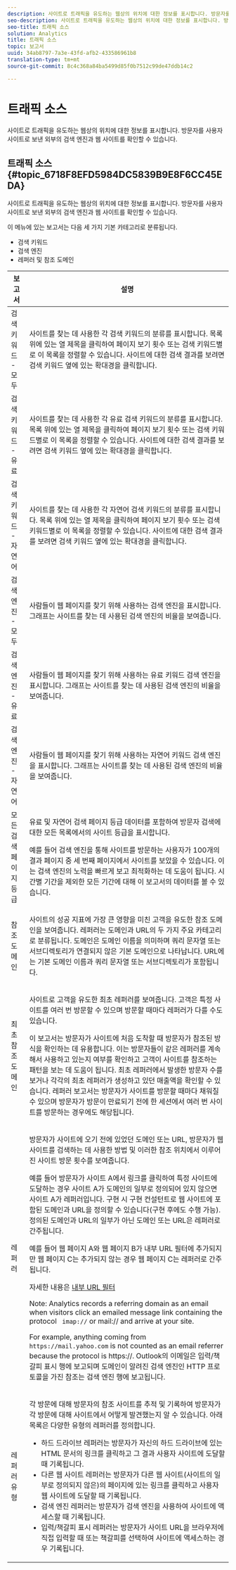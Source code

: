 ```yaml
---
description: 사이트로 트래픽을 유도하는 웹상의 위치에 대한 정보를 표시합니다. 방문자를 사용자 사이트로 보낸 외부의 검색 엔진과 웹 사이트를 확인할 수 있습니다.
seo-description: 사이트로 트래픽을 유도하는 웹상의 위치에 대한 정보를 표시합니다. 방문자를 사용자 사이트로 보낸 외부의 검색 엔진과 웹 사이트를 확인할 수 있습니다.
seo-title: 트래픽 소스
solution: Analytics
title: 트래픽 소스
topic: 보고서
uuid: 34ab8797-7a3e-43fd-afb2-433586961b8
translation-type: tm+mt
source-git-commit: 8c4c368a84ba5499d85f0b7512c99de47ddb14c2

---
```



# 트래픽 소스

사이트로 트래픽을 유도하는 웹상의 위치에 대한 정보를 표시합니다. 방문자를 사용자 사이트로 보낸 외부의 검색 엔진과 웹 사이트를 확인할 수 있습니다.

## 트래픽 소스 {#topic_6718F8EFD5984DC5839B9E8F6CC45EDA}

사이트로 트래픽을 유도하는 웹상의 위치에 대한 정보를 표시합니다. 방문자를 사용자 사이트로 보낸 외부의 검색 엔진과 웹 사이트를 확인할 수 있습니다.

이 메뉴에 있는 보고서는 다음 세 가지 기본 카테고리로 분류됩니다.

* 검색 키워드
* 검색 엔진
* 레퍼러 및 참조 도메인

<table id="table_BF03A24CC90741FB98169742F9D1EB91"> 
 <thead> 
  <tr> 
   <th colname="col1" class="entry"> 보고서 </th> 
   <th colname="col2" class="entry"> 설명 </th> 
  </tr> 
 </thead>
 <tbody> 
  <tr> 
   <td colname="col1"> 검색 키워드 - 모두 </td> 
   <td colname="col2"> <p> 사이트를 찾는 데 사용한 각 검색 키워드의 분류를 표시합니다. 목록 위에 있는 열 제목을 클릭하여 페이지 보기 횟수 또는 검색 키워드별로 이 목록을 정렬할 수 있습니다. 사이트에 대한 검색 결과를 보려면 검색 키워드 옆에 있는 확대경을 클릭합니다. </p> </td> 
  </tr> 
  <tr> 
   <td colname="col1"> 검색 키워드 - 유료 </td> 
   <td colname="col2"> <p> 사이트를 찾는 데 사용한 각 유료 검색 키워드의 분류를 표시합니다. 목록 위에 있는 열 제목을 클릭하여 페이지 보기 횟수 또는 검색 키워드별로 이 목록을 정렬할 수 있습니다. 사이트에 대한 검색 결과를 보려면 검색 키워드 옆에 있는 확대경을 클릭합니다. </p> </td> 
  </tr> 
  <tr> 
   <td colname="col1"> 검색 키워드 - 자연어 </td> 
   <td colname="col2"> <p> 사이트를 찾는 데 사용한 각 자연어 검색 키워드의 분류를 표시합니다. 목록 위에 있는 열 제목을 클릭하여 페이지 보기 횟수 또는 검색 키워드별로 이 목록을 정렬할 수 있습니다. 사이트에 대한 검색 결과를 보려면 검색 키워드 옆에 있는 확대경을 클릭합니다. </p> </td> 
  </tr> 
  <tr> 
   <td colname="col1"> 검색 엔진 - 모두 </td> 
   <td colname="col2"> <p> 사람들이 웹 페이지를 찾기 위해 사용하는 검색 엔진을 표시합니다. 그래프는 사이트를 찾는 데 사용된 검색 엔진의 비율을 보여줍니다. </p> </td> 
  </tr> 
  <tr> 
   <td colname="col1"> 검색 엔진 - 유료 </td> 
   <td colname="col2"> <p> 사람들이 웹 페이지를 찾기 위해 사용하는 유료 키워드 검색 엔진을 표시합니다. 그래프는 사이트를 찾는 데 사용된 검색 엔진의 비율을 보여줍니다. </p> </td> 
  </tr> 
  <tr> 
   <td colname="col1"> 검색 엔진 - 자연어 </td> 
   <td colname="col2"> <p> 사람들이 웹 페이지를 찾기 위해 사용하는 자연어 키워드 검색 엔진을 표시합니다. 그래프는 사이트를 찾는 데 사용된 검색 엔진의 비율을 보여줍니다. </p> </td> 
  </tr> 
  <tr> 
   <td colname="col1"> 모든 검색 페이지 등급 </td> 
   <td colname="col2"> <p> 유료 및 자연어 검색 페이지 등급 데이터를 포함하여 방문자 검색에 대한 모든 목록에서의 사이트 등급을 표시합니다. </p> <p>예를 들어 검색 엔진을 통해 사이트를 방문하는 사용자가 100개의 결과 페이지 중 세 번째 페이지에서 사이트를 보았을 수 있습니다. 이는 검색 엔진의 노력을 빠르게 보고 최적화하는 데 도움이 됩니다. <span class="wintitle">시간별</span> 기간을 제외한 모든 기간에 대해 이 보고서의 데이터를 볼 수 있습니다. </p> </td> 
  </tr> 
  <tr> 
   <td colname="col1"> 참조 도메인 </td> 
   <td colname="col2"> <p> 사이트의 성공 지표에 가장 큰 영향을 미친 고객을 유도한 참조 도메인을 보여줍니다. 레퍼러는 도메인과 URL의 두 가지 주요 카테고리로 분류됩니다. 도메인은 도메인 이름을 의미하며 쿼리 문자열 또는 서브디렉토리가 연결되지 않은 기본 도메인으로 나타납니다. URL에는 기본 도메인 이름과 쿼리 문자열 또는 서브디렉토리가 포함됩니다. </p> </td> 
  </tr> 
  <tr> 
   <td colname="col1"> 최초 참조 도메인 </td> 
   <td colname="col2"> <p> 사이트로 고객을 유도한 최초 레퍼러를 보여줍니다. 고객은 특정 사이트를 여러 번 방문할 수 있으며 방문할 때마다 레퍼러가 다를 수도 있습니다.  </p> <p>이 보고서는 방문자가 사이트에 처음 도착할 때 방문자가 참조된 방식을 확인하는 데 유용합니다. 이는 방문자들이 같은 레퍼러를 계속해서 사용하고 있는지 여부를 확인하고 고객이 사이트를 참조하는 패턴을 보는 데 도움이 됩니다. 최초 레퍼러에서 발생한 방문자 수를 보거나 각각의 최초 레퍼러가 생성하고 있던 매출액을 확인할 수 있습니다. <span class="wintitle">레퍼러 보고서는 방문자가 사이트를 방문할 때마다 채워질 수 있으며 방문자가 방문이 만료되기 전에 한 세션에서 여러 번 사이트를 방문하는 경우에도 해당됩니다.</span> </p> </td> 
  </tr> 
  <tr> 
   <td colname="col1"> 레퍼러 </td> 
   <td colname="col2"> <p> 방문자가 사이트에 오기 전에 있었던 도메인 또는 URL, 방문자가 웹 사이트를 검색하는 데 사용한 방법 및 이러한 참조 위치에서 이루어진 사이트 방문 횟수를 보여줍니다. </p> <p>예를 들어 방문자가 사이트 A에서 링크를 클릭하여 특정 사이트에 도달하는 경우 사이트 A가 도메인의 일부로 정의되어 있지 않으면 사이트 A가 레퍼러입니다.  구현 시 구현 컨설턴트로 웹 사이트에 포함된 도메인과 URL을 정의할 수 있습니다(구현 후에도 수행 가능). 정의된 도메인과 URL의 일부가 아닌 도메인 또는 URL은 레퍼러로 간주됩니다.  </p> <p>예를 들어 웹 페이지 A와 웹 페이지 B가 내부 URL 필터에 추가되지만 웹 페이지 C는 추가되지 않는 경우 웹 페이지 C는 레퍼러로 간주됩니다.  </p> <p>자세한 내용은 <a href="/help/admin/admin/internal-url-filter-admin.md"> 내부 URL 필터</a></p>  <p>Note: Analytics records a referring domain as an email when visitors click an emailed message link containing the protocol <code> imap://</code> or <span class="filepath"> mail://</span> and arrive at your site. </p> <p>For example, anything coming from <code> https://mail.yahoo.com</code> is not counted as an email referrer because the protocol is <span class="filepath"> https://</span>. Outlook의 이메일은 <span class="wintitle">입력/책갈피 표시</span> 행에 보고되며 도메인이 알려진 <span class="wintitle">검색 엔진</span>인 HTTP 프로토콜을 가진 참조는 검색 엔진 행에 보고됩니다. </p> </td> 
  </tr> 
  <tr> 
   <td colname="col1"> 레퍼러 유형 </td> 
   <td colname="col2"> <p> 각 방문에 대해 방문자의 참조 사이트를 추적 및 기록하여 방문자가 각 방문에 대해 사이트에서 어떻게 발견했는지 알 수 있습니다. 아래 목록은 다양한 유형의 레퍼러를 정의합니다. </p> 
    <ul id="ul_981E224B63A44893BFCCE4110BA941F7"> 
     <li id="li_9CF3A37599D24C628E1FD9C5F014DF0F"> 하드 드라이브 레퍼러는 방문자가 자신의 하드 드라이브에 있는 HTML 문서의 링크를 클릭하고 그 결과 사용자 사이트에 도달할 때 기록됩니다. </li> 
     <li id="li_7B48C857AE0A48E5A35A73A00B039328"> 다른 웹 사이트 레퍼러는 방문자가 다른 웹 사이트(사이트의 일부로 정의되지 않은)의 페이지에 있는 링크를 클릭하고 사용자 웹 사이트에 도달할 때 기록됩니다. </li> 
     <li id="li_87BCF837F21B43C0B4C9C97C4CBF69A2"> 검색 엔진 레퍼러는 방문자가 검색 엔진을 사용하여 사이트에 액세스할 때 기록됩니다. </li> 
     <li id="li_14A94FA2F4A44F47A810A86F94896162"> 입력/책갈피 표시 레퍼러는 방문자가 사이트 URL을 브라우저에 직접 입력할 때 또는 책갈피를 선택하여 사이트에 액세스하는 경우 기록됩니다. </li> 
    </ul> </td> 
  </tr> 
 </tbody> 
</table>
